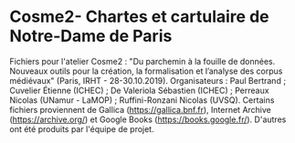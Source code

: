 # Cosme2- Chartes et cartulaire de Notre-Dame de Paris

Fichiers pour l'atelier Cosme2 : "Du parchemin à la fouille de données. Nouveaux outils pour la création, la formalisation et l’analyse des corpus médiévaux" (Paris, IRHT - 28-30.10.2019). 
Organisateurs : Paul Bertrand ; Cuvelier Étienne (ICHEC) ; De Valeriola Sébastien (ICHEC) ; Perreaux Nicolas (UNamur - LaMOP) ; Ruffini-Ronzani Nicolas (UVSQ).
Certains fichiers proviennent de Gallica (https://gallica.bnf.fr), Internet Archive (https://archive.org/) et Google Books (https://books.google.fr/). D'autres ont été produits par l'équipe de projet.
